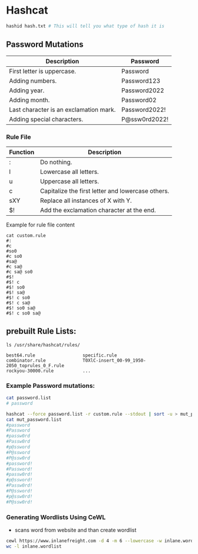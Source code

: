 # Hashcat

```bash
hashid hash.txt # This will tell you what type of hash it is
```

## Password Mutations
| Description                              | Password          |
|------------------------------------------|-------------------|
| First letter is uppercase.               | Password          |
| Adding numbers.                          | Password123       |
| Adding year.                             | Password2022      |
| Adding month.                            | Password02        |
| Last character is an exclamation mark.   | Password2022!     |
| Adding special characters.               | P@ssw0rd2022!     |

### Rule File
| Function | Description                                       |
|----------|---------------------------------------------------|
| :        | Do nothing.                                       |
| l        | Lowercase all letters.                            |
| u        | Uppercase all letters.                            |
| c        | Capitalize the first letter and lowercase others. |
| sXY      | Replace all instances of X with Y.                |
| $!       | Add the exclamation character at the end.         |

Example for rule file content
```shell 
cat custom.rule
#:
#c
#so0
#c so0
#sa@
#c sa@
#c sa@ so0
#$!
#$! c
#$! so0
#$! sa@
#$! c so0
#$! c sa@
#$! so0 sa@
#$! c so0 sa@
```

## prebuilt Rule Lists:
```shell
ls /usr/share/hashcat/rules/

best64.rule                  specific.rule
combinator.rule              T0XlC-insert_00-99_1950-2050_toprules_0_F.rule
rockyou-30000.rule           ...
```


### Example Password mutations:
```bash
cat password.list
# password

hashcat --force password.list -r custom.rule --stdout | sort -u > mut_password.list
cat mut_password.list
#password
#Password
#passw0rd
#Passw0rd
#p@ssword
#P@ssword
#P@ssw0rd
#password!
#Password!
#passw0rd!
#p@ssword!
#Passw0rd!
#P@ssword!
#p@ssw0rd!
#P@ssw0rd!
```

### Generating Wordlists Using CeWL
- scans word from website and than create wordlist
```bash
cewl https://www.inlanefreight.com -d 4 -m 6 --lowercase -w inlane.wordlist
wc -l inlane.wordlist
```
